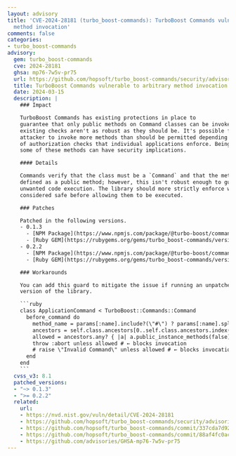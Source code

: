 ```yaml
---
layout: advisory
title: 'CVE-2024-28181 (turbo_boost-commands): TurboBoost Commands vulnerable to arbitrary
  method invocation'
comments: false
categories:
- turbo_boost-commands
advisory:
  gem: turbo_boost-commands
  cve: 2024-28181
  ghsa: mp76-7w5v-pr75
  url: https://github.com/hopsoft/turbo_boost-commands/security/advisories/GHSA-mp76-7w5v-pr75
  title: TurboBoost Commands vulnerable to arbitrary method invocation
  date: 2024-03-15
  description: |
    ### Impact

    TurboBoost Commands has existing protections in place to
    guarantee that only public methods on Command classes can be invoked; however, the
    existing checks aren't as robust as they should be. It's possible for a sophisticated
    attacker to invoke more methods than should be permitted depending on the the strictness
    of authorization checks that individual applications enforce. Being able to call
    some of these methods can have security implications.

    #### Details

    Commands verify that the class must be a `Command` and that the method requested is
    defined as a public method; however, this isn't robust enough to guard against all
    unwanted code execution. The library should more strictly enforce which methods are
    considered safe before allowing them to be executed.

    ### Patches

    Patched in the following versions.
    - 0.1.3
      - [NPM Package](https://www.npmjs.com/package/@turbo-boost/commands/v/0.1.3)
      - [Ruby GEM](https://rubygems.org/gems/turbo_boost-commands/versions/0.1.3)
    - 0.2.2
      - [NPM Package](https://www.npmjs.com/package/@turbo-boost/commands/v/0.2.2)
      - [Ruby GEM](https://rubygems.org/gems/turbo_boost-commands/versions/0.2.2)

    ### Workarounds

    You can add this guard to mitigate the issue if running an unpatched
    version of the library.

    ```ruby
    class ApplicationCommand < TurboBoost::Commands::Command
      before_command do
        method_name = params[:name].include?(\"#\") ? params[:name].split(\"#\").last : :perform
        ancestors = self.class.ancestors[0..self.class.ancestors.index(TurboBoost::Commands::Command) - 1]
        allowed = ancestors.any? { |a| a.public_instance_methods(false).any? method_name.to_sym }
        throw :abort unless allowed # ← blocks invocation
        # raise \"Invalid Command\" unless allowed # ← blocks invocation
      end
    end
    ```
  cvss_v3: 8.1
  patched_versions:
  - "~> 0.1.3"
  - ">= 0.2.2"
  related:
    url:
    - https://nvd.nist.gov/vuln/detail/CVE-2024-28181
    - https://github.com/hopsoft/turbo_boost-commands/security/advisories/GHSA-mp76-7w5v-pr75
    - https://github.com/hopsoft/turbo_boost-commands/commit/337cda7d9222f1f449905454a7374222017a7477
    - https://github.com/hopsoft/turbo_boost-commands/commit/88af4fc0ac39cc1799d16c49fab52f6dfbcec9ba
    - https://github.com/advisories/GHSA-mp76-7w5v-pr75
---
```

